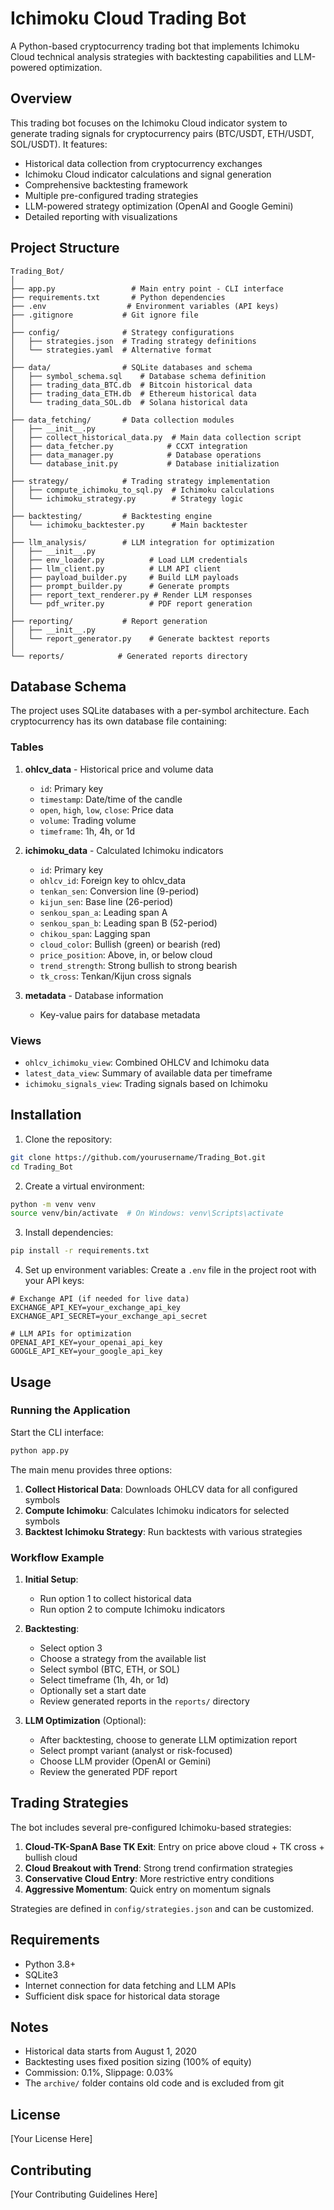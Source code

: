 # Ichimoku Cloud Trading Bot

A Python-based cryptocurrency trading bot that implements Ichimoku Cloud technical analysis strategies with backtesting capabilities and LLM-powered optimization.

## Overview

This trading bot focuses on the Ichimoku Cloud indicator system to generate trading signals for cryptocurrency pairs (BTC/USDT, ETH/USDT, SOL/USDT). It features:

- Historical data collection from cryptocurrency exchanges
- Ichimoku Cloud indicator calculations and signal generation
- Comprehensive backtesting framework
- Multiple pre-configured trading strategies
- LLM-powered strategy optimization (OpenAI and Google Gemini)
- Detailed reporting with visualizations

## Project Structure

```
Trading_Bot/
│
├── app.py                 # Main entry point - CLI interface
├── requirements.txt       # Python dependencies
├── .env                  # Environment variables (API keys)
├── .gitignore           # Git ignore file
│
├── config/              # Strategy configurations
│   ├── strategies.json  # Trading strategy definitions
│   └── strategies.yaml  # Alternative format
│
├── data/                # SQLite databases and schema
│   ├── symbol_schema.sql    # Database schema definition
│   ├── trading_data_BTC.db  # Bitcoin historical data
│   ├── trading_data_ETH.db  # Ethereum historical data
│   └── trading_data_SOL.db  # Solana historical data
│
├── data_fetching/       # Data collection modules
│   ├── __init__.py
│   ├── collect_historical_data.py  # Main data collection script
│   ├── data_fetcher.py            # CCXT integration
│   ├── data_manager.py            # Database operations
│   └── database_init.py           # Database initialization
│
├── strategy/            # Trading strategy implementation
│   ├── compute_ichimoku_to_sql.py  # Ichimoku calculations
│   └── ichimoku_strategy.py        # Strategy logic
│
├── backtesting/         # Backtesting engine
│   └── ichimoku_backtester.py      # Main backtester
│
├── llm_analysis/        # LLM integration for optimization
│   ├── __init__.py
│   ├── env_loader.py          # Load LLM credentials
│   ├── llm_client.py          # LLM API client
│   ├── payload_builder.py     # Build LLM payloads
│   ├── prompt_builder.py      # Generate prompts
│   ├── report_text_renderer.py # Render LLM responses
│   └── pdf_writer.py          # PDF report generation
│
├── reporting/           # Report generation
│   ├── __init__.py
│   └── report_generator.py    # Generate backtest reports
│
└── reports/            # Generated reports directory
```

## Database Schema

The project uses SQLite databases with a per-symbol architecture. Each cryptocurrency has its own database file containing:

### Tables

1. **ohlcv_data** - Historical price and volume data
   - `id`: Primary key
   - `timestamp`: Date/time of the candle
   - `open`, `high`, `low`, `close`: Price data
   - `volume`: Trading volume
   - `timeframe`: 1h, 4h, or 1d

2. **ichimoku_data** - Calculated Ichimoku indicators
   - `id`: Primary key
   - `ohlcv_id`: Foreign key to ohlcv_data
   - `tenkan_sen`: Conversion line (9-period)
   - `kijun_sen`: Base line (26-period)
   - `senkou_span_a`: Leading span A
   - `senkou_span_b`: Leading span B (52-period)
   - `chikou_span`: Lagging span
   - `cloud_color`: Bullish (green) or bearish (red)
   - `price_position`: Above, in, or below cloud
   - `trend_strength`: Strong bullish to strong bearish
   - `tk_cross`: Tenkan/Kijun cross signals

3. **metadata** - Database information
   - Key-value pairs for database metadata

### Views

- `ohlcv_ichimoku_view`: Combined OHLCV and Ichimoku data
- `latest_data_view`: Summary of available data per timeframe
- `ichimoku_signals_view`: Trading signals based on Ichimoku

## Installation

1. Clone the repository:
```bash
git clone https://github.com/yourusername/Trading_Bot.git
cd Trading_Bot
```

2. Create a virtual environment:
```bash
python -m venv venv
source venv/bin/activate  # On Windows: venv\Scripts\activate
```

3. Install dependencies:
```bash
pip install -r requirements.txt
```

4. Set up environment variables:
Create a `.env` file in the project root with your API keys:
```
# Exchange API (if needed for live data)
EXCHANGE_API_KEY=your_exchange_api_key
EXCHANGE_API_SECRET=your_exchange_api_secret

# LLM APIs for optimization
OPENAI_API_KEY=your_openai_api_key
GOOGLE_API_KEY=your_google_api_key
```

## Usage

### Running the Application

Start the CLI interface:
```bash
python app.py
```

The main menu provides three options:

1. **Collect Historical Data**: Downloads OHLCV data for all configured symbols
2. **Compute Ichimoku**: Calculates Ichimoku indicators for selected symbols
3. **Backtest Ichimoku Strategy**: Run backtests with various strategies

### Workflow Example

1. **Initial Setup**:
   - Run option 1 to collect historical data
   - Run option 2 to compute Ichimoku indicators

2. **Backtesting**:
   - Select option 3
   - Choose a strategy from the available list
   - Select symbol (BTC, ETH, or SOL)
   - Select timeframe (1h, 4h, or 1d)
   - Optionally set a start date
   - Review generated reports in the `reports/` directory

3. **LLM Optimization** (Optional):
   - After backtesting, choose to generate LLM optimization report
   - Select prompt variant (analyst or risk-focused)
   - Choose LLM provider (OpenAI or Gemini)
   - Review the generated PDF report

## Trading Strategies

The bot includes several pre-configured Ichimoku-based strategies:

1. **Cloud-TK-SpanA Base TK Exit**: Entry on price above cloud + TK cross + bullish cloud
2. **Cloud Breakout with Trend**: Strong trend confirmation strategies
3. **Conservative Cloud Entry**: More restrictive entry conditions
4. **Aggressive Momentum**: Quick entry on momentum signals

Strategies are defined in `config/strategies.json` and can be customized.

## Requirements

- Python 3.8+
- SQLite3
- Internet connection for data fetching and LLM APIs
- Sufficient disk space for historical data storage

## Notes

- Historical data starts from August 1, 2020
- Backtesting uses fixed position sizing (100% of equity)
- Commission: 0.1%, Slippage: 0.03%
- The `archive/` folder contains old code and is excluded from git

## License

[Your License Here]

## Contributing

[Your Contributing Guidelines Here]